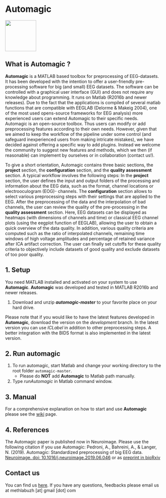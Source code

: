 # Automagic


<img src="https://github.com/methlabUZH/automagic/blob/master/automagic_resources/automagic.jpg" width="100">

## What is Automagic ?

**Automagic** is a MATLAB based toolbox for preprocessing of EEG-datasets. It has been developed with the intention to offer a user-friendly pre-processing software for big (and small) EEG datasets. The software can be controlled with a graphical user interface (GUI) and does not require any knowledge about programming. It runs on Matlab (R2016b and newer releases). Due to the fact that the applications is compiled of several matlab functions that are compatible with EEGLAB (Delorme & Makeig 2004), one of the most used opens-source frameworks for EEG analysis) more experienced users can extend Automagic to their specific needs. Automagic is an open-source toolbox. Thus users can modify or add preprocessing features according to their own needs. However, given that we aimed to keep the workflow of the pipeline under some control (and safeguard inexperienced users from making intricate mistakes), we have decided against offering a specific way to add plugins. Instead we welcome the community to suggest new features and methods, which we then (if reasonable) can implement by ourselves or in collaboration (contact us!). 

To give a short orientation, Automagic contains three basic sections, the **project** section, the **configuration** section, and the **quality assessment** section. A typical workflow involves the following steps: In the **project** section, the user defines the input and output folders of the processing and information about the EEG data, such as the format, channel locations or electrooculogram (EOG)- channels. The **configuration** section allows to select various preprocessing steps with their settings that are applied to the EEG. After the preprocessing of the data and the interpolation of bad channels, the user can review the quality of the pre-processing in the **quality assessment** section. Here, EEG datasets can be displayed as heatmaps (with dimensions of channels and time) or classical EEG channel plots (using the eegplot function of EEGLAB), allowing the user to obtain a quick overview of the data quality. In addition, various quality criteria are computed such as the ratio of interpolated channels, remaining time windows of high voltage amplitudes  and percentage of retained variance after ICA artifact correction. The user can finally set cutoffs for these quality criteria to objectively include datasets of good quality and exclude datasets of too poor quality.

## 1. Setup

You need MATLAB installed and activated on your system to use **Automagic**. **Automagic** was developed and tested in MATLAB R2016b and newer releases.

1. Download and unzip **_automagic-master_** to your favorite place on your hard drive. 

Please note that if you would like to have the latest features developed in **Automagic**, download the version on the *development* branch. In the latest version you can use *ICLabel* in addition to other preprocessing steps. A better integration with the BIDS format is also implemented in the latest version.

## 2. Run automagic 
1. To run automagic, start Matlab and change your working directory to the root folder `automagic-master`. 
   * Please do **NOT** add **Automagic** to Matlab path manually. 
2. Type _runAutomagic_ in Matlab command window.

## 3. Manual	
For a comprehensive explanation on how to start and use **Automagic** please see the [wiki](https://github.com/methlabUZH/automagic/wiki) page.

## 4. References
The Automagic paper is published now in Neuroimage. Please use the following citation if you use Automagic:
Pedroni, A., Bahreini, A., & Langer, N. (2019). Automagic: Standardized preprocessing of big EEG data. [Neuroimage. doi: 10.1016/j.neuroimage.2019.06.046](https://www.sciencedirect.com/science/article/pii/S1053811919305439?via%3Dihub) or as [preprint in bioRxiv](https://www.biorxiv.org/content/10.1101/460469v3)




## Contact us
You can find us [here](https://www.psychology.uzh.ch/en/areas/nec/plafor.html).
If you have any questions, feedbacks please email us at methlabuzh [at] gmail [dot] com
